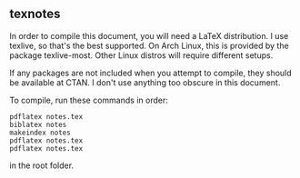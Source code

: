 texnotes
--------

In order to compile this document, you will need a LaTeX distribution. I use
texlive, so that's the best supported. On Arch Linux, this is provided by
the package texlive-most. Other Linux distros will require different setups.

If any packages are not included when you attempt to compile, they should be
available at CTAN. I don't use anything too obscure in this document.

To compile, run these commands in order:

    pdflatex notes.tex
    biblatex notes
    makeindex notes
    pdflatex notes.tex
    pdflatex notes.tex

in the root folder.

